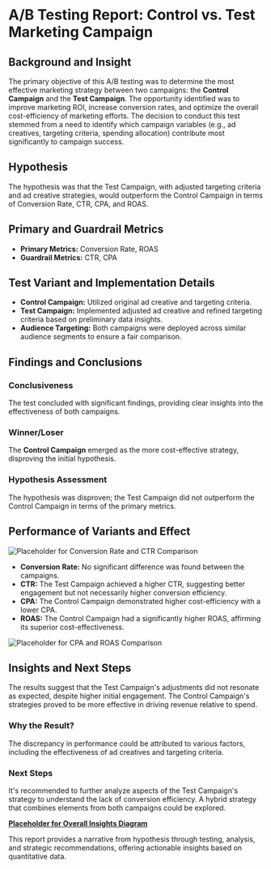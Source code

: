 # A/B Testing Report: Control vs. Test Marketing Campaign

## Background and Insight
The primary objective of this A/B testing was to determine the most effective marketing strategy between two campaigns: the **Control Campaign** and the **Test Campaign**. The opportunity identified was to improve marketing ROI, increase conversion rates, and optimize the overall cost-efficiency of marketing efforts. The decision to conduct this test stemmed from a need to identify which campaign variables (e.g., ad creatives, targeting criteria, spending allocation) contribute most significantly to campaign success.

## Hypothesis
The hypothesis was that the Test Campaign, with adjusted targeting criteria and ad creative strategies, would outperform the Control Campaign in terms of Conversion Rate, CTR, CPA, and ROAS.

## Primary and Guardrail Metrics
- **Primary Metrics:** Conversion Rate, ROAS
- **Guardrail Metrics:** CTR, CPA

## Test Variant and Implementation Details
- **Control Campaign:** Utilized original ad creative and targeting criteria.
- **Test Campaign:** Implemented adjusted ad creative and refined targeting criteria based on preliminary data insights.
- **Audience Targeting:** Both campaigns were deployed across similar audience segments to ensure a fair comparison.

## Findings and Conclusions
### Conclusiveness
The test concluded with significant findings, providing clear insights into the effectiveness of both campaigns.

### Winner/Loser
The **Control Campaign** emerged as the more cost-effective strategy, disproving the initial hypothesis.

### Hypothesis Assessment
The hypothesis was disproven; the Test Campaign did not outperform the Control Campaign in terms of the primary metrics.

## Performance of Variants and Effect
![Placeholder for Conversion Rate and CTR Comparison](/path/to/conversion_rate_ctr_comparison.png)

- **Conversion Rate:** No significant difference was found between the campaigns.
- **CTR:** The Test Campaign achieved a higher CTR, suggesting better engagement but not necessarily higher conversion efficiency.
- **CPA:** The Control Campaign demonstrated higher cost-efficiency with a lower CPA.
- **ROAS:** The Control Campaign had a significantly higher ROAS, affirming its superior cost-effectiveness.

![Placeholder for CPA and ROAS Comparison](/path/to/cpa_roas_comparison.png)

## Insights and Next Steps
The results suggest that the Test Campaign's adjustments did not resonate as expected, despite higher initial engagement. The Control Campaign's strategies proved to be more effective in driving revenue relative to spend.

### Why the Result?
The discrepancy in performance could be attributed to various factors, including the effectiveness of ad creatives and targeting criteria.

### Next Steps
It's recommended to further analyze aspects of the Test Campaign's strategy to understand the lack of conversion efficiency. A hybrid strategy that combines elements from both campaigns could be explored.

**[Placeholder for Overall Insights Diagram](/path/to/overall_insights_diagram.png)**

This report provides a narrative from hypothesis through testing, analysis, and strategic recommendations, offering actionable insights based on quantitative data.
